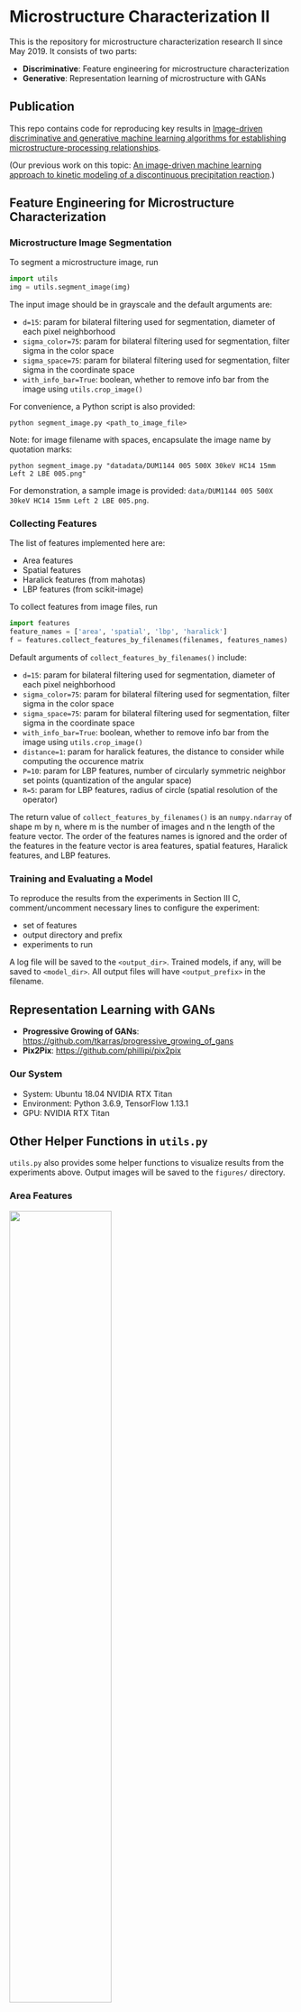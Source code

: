 # Microstructure Characterization II

This is the repository for microstructure characterization research II since May 2019. It consists of two parts:

- **Discriminative**: Feature engineering for microstructure characterization
- **Generative**: Representation learning of microstructure with GANs

## Publication

This repo contains code for reproducing key results in [Image-driven discriminative and generative machine learning algorithms for establishing microstructure-processing relationships](#).

(Our previous work on this topic: [An image-driven machine learning approach to kinetic modeling of a discontinuous precipitation reaction](https://arxiv.org/abs/1906.05496).)

## Feature Engineering for Microstructure Characterization

### Microstructure Image Segmentation

To segment a microstructure image, run
```python
import utils
img = utils.segment_image(img)
```

The input image should be in grayscale and the default arguments are:
- ```d=15```: param for bilateral filtering used for segmentation, diameter of each pixel neighborhood
- ```sigma_color=75```: param for bilateral filtering used for segmentation, filter sigma in the color space
- ```sigma_space=75```: param for bilateral filtering used for segmentation, filter sigma in the coordinate space
- ```with_info_bar=True```: boolean, whether to remove info bar from the image using ```utils.crop_image()```

For convenience, a Python script is also provided:
```shell script
python segment_image.py <path_to_image_file>
```
Note: for image filename with spaces, encapsulate the image name by quotation marks:
```shell script
python segment_image.py "datadata/DUM1144 005 500X 30keV HC14 15mm Left 2 LBE 005.png"
```

For demonstration, a sample image is provided: ```data/DUM1144 005 500X 30keV HC14 15mm Left 2 LBE 005.png```.

### Collecting Features

The list of features implemented here are:
- Area features
- Spatial features
- Haralick features (from mahotas)
- LBP features (from scikit-image)

To collect features from image files, run
```python
import features
feature_names = ['area', 'spatial', 'lbp', 'haralick']
f = features.collect_features_by_filenames(filenames, features_names)
```

Default arguments of ```collect_features_by_filenames()``` include:
- ```d=15```: param for bilateral filtering used for segmentation, diameter of each pixel neighborhood
- ```sigma_color=75```: param for bilateral filtering used for segmentation, filter sigma in the color space
- ```sigma_space=75```: param for bilateral filtering used for segmentation, filter sigma in the coordinate space
- ```with_info_bar=True```: boolean, whether to remove info bar from the image using ```utils.crop_image()```
- ```distance=1```: param for haralick features, the distance to consider while computing the occurence matrix
- ```P=10```: param for LBP features, number of circularly symmetric neighbor set points (quantization of the angular space)
- ```R=5```: param for LBP features, radius of circle (spatial resolution of the operator)

The return value of ```collect_features_by_filenames()``` is an ```numpy.ndarray``` of shape m by n, where m is the number of images and n the length of the feature vector. The order of the features names is ignored and the order of the features in the feature vector is area features, spatial features, Haralick features, and LBP features.

### Training and Evaluating a Model

To reproduce the results from the experiments in Section III C, comment/uncomment necessary lines to configure the experiment:
- set of features
- output directory and prefix
- experiments to run

A log file will be saved to the ```<output_dir>```. Trained models, if any, will be saved to ```<model_dir>```. All output files will have ```<output_prefix>``` in the filename.

## Representation Learning with GANs

- **Progressive Growing of GANs**: https://github.com/tkarras/progressive_growing_of_gans
- **Pix2Pix**: https://github.com/phillipi/pix2pix

### Our System

- System: Ubuntu 18.04 NVIDIA RTX Titan
- Environment: Python 3.6.9, TensorFlow 1.13.1
- GPU: NVIDIA RTX Titan

## Other Helper Functions in ```utils.py```

```utils.py``` also provides some helper functions to visualize results from the experiments above. Output images will be saved to the ```figures/``` directory.

### Area Features

<img src="figures/area-features-3d.png" height="60%" width="60%" />

### Confusion Matrix

<img src="figures/binary_classification_results_f1.png" height="60%" width="60%" />
